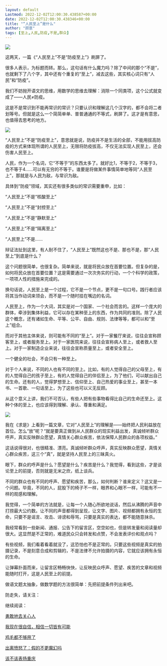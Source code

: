 ```yaml
---
layout: default
Lastmod: 2022-12-02T12:00:30.438587+00:00
date: 2022-12-02T12:00:30.438346+00:00
title: "“人民至上”是什么"
author: "顾意"
tags: [至上,人民,防疫,不是,群众]
---
```


![](https://images.weserv.nl/?url=https%3A//mmbiz.qpic.cn/mmbiz_jpg/XiblibEzy3oSicFiaic9TEQXRn7bVjRK4u7ytBiaShNTVCd22qTQY0PAGH2kolf9HBqwKQG9jiaXzQX9F8qsXW3dqGKmQ/640%3Fwx_fmt%3Djpeg)

这两天，一篇《“人民至上”不是“防疫至上”》刷屏了。

很多人表示，为标题而转。那么，这句话有什么魔力吗？除了中间的那个“不是”，也就剩下了八个字，其中还有个重复的“至上”，减去这些，其实核心词只有“人民”和“防疫”。

我们不妨抛开语文的思维，用数学的思维去理解：消除一个同类项，这个公式就变成了——人民≠防疫。

这是不是常识到不能再常识的常识？只要认识和理解这几个汉字的，都不会将二者划等号。但就是这么一个简简单单、普普通通的不等式，刷屏了。这才是有意思，也值得去思考的地方。

![](https://images.weserv.nl/?url=https%3A//mmbiz.qpic.cn/mmbiz_jpg/XiblibEzy3oSicFiaic9TEQXRn7bVjRK4u7ytwhMdKicsTL7BibtPFfZFyxmE9K0j2jSK7wV89xBPOqOn1gmibP8SWM2tQ/640%3Fwx_fmt%3Djpeg)

“人民至上”不是“防疫至上”，意思就是说，防疫并不是生活的全部，不能用拔高防疫的方式来体现所谓的人民至上，无限将防疫拔高，不仅无法实现人民至上，还会伤害人民至上。

人民，作为一个名词，它“不等于”的东西太多了。就好比1，不等于2，不等于3，也不等于4……可以有无穷的不等于。谁要是将做某件事情简单地等同“人民至上”，那就是与人民为敌，与常识为敌。

具体到“防疫”领域，其实还有很多类似的常识需要重申，比如：

“人民至上”不是“核酸至上”

“人民至上”不是“封控至上”

“人民至上”不是“静默至上”

“人民至上”不是“隔离至上”

“人民至上”不是……

辩证法扯到这里，有人耐不住了，“人民至上”既然这也不是、那也不是，那“人民至上”到底是什么？

这个问题很简单，也很复杂。简单来说，就是将民众放在首要位置。但复杂的是，如何将民众放在首要位置？这是需要通过一次次务实的行动，一个个科学的政策，一项项人性的措施来完成的。

换句话说，人民至上是一个过程，它不是一个节点，更不是一句口号。践行者应该将其当作动词来领会，而不是一个随时挂在嘴边的名词。

人民至上，作为一个大词，其实是对一个国家、一个社会而言的。这样一个庞大的群体，牵涉到集体利益，它可以存在某种至上的东西，作为共同的准则。除了人民这个概念，还有诸如生命、平等、公平、自由、规则、法律等等，都可以和“至上”组合。

而对于其他主体来说，则可能有不同的“至上”。对于一家餐厅来说，往往会宣称顾客至上，或者服务至上。对于一家医院来说，往往会宣称病人至上，或者救人至上。对于一家制造企业来说，往往会宣称质量至上，或者安全至上。

一个健全的社会，不会只有一种至上。

对于个人来说，不同的人也有不同的至上。比如，有的人觉得自己的父母至上，有的人觉得自己的孩子至上，有的人觉得自己的伴侣至上，为了他们，可以献出自己的生命。还有的人，觉得梦想至上、信仰至上、自己热爱的事业至上，甚至一本书、一首歌、一句话至上，为了这些也可以义无反顾。

从这个意义上讲，我们不可否认，有些人把有些事物看得比自己的生命还至上。这种个体的至上，也应该得到理解、承认、尊重和满足。

![](https://images.weserv.nl/?url=https%3A//mmbiz.qpic.cn/mmbiz_gif/XiblibEzy3oSicFiaic9TEQXRn7bVjRK4u7ytt6wC5p4dEPaZ5lvDkYicJESzqtyBbM3XlpDPQfMibSxbyJke5aJ6996w/640%3Fwx_fmt%3Dgif)

我在《求是》上看到一篇文章，它对“人民至上”的理解是——始终把人民利益放在首位。怎么“放”呢？“就是要真正做到从人民群众的现实利益出发，真诚倾听群众呼声，真实反映群众愿望，真情关心群众疾苦，依法保障人民群众的各项权益。”

这话说得很对，也很精准、漂亮。真诚倾听群众呼声，真实反映群众愿望，真情关心群众疾苦，这三个“真”，就是坚持人民至上的三昧真火。

眼下，群众的呼声是什么？愿望是什么？疾苦是什么？我觉得，看到这些，才是谈论至上的前提，否则就是无米之炊，纸上谈兵。

不同的群众也有不同的呼声、愿望和疾苦，那么，如何判断？谁来定义？这又是一个问题。毕竟，不同的人，屁股下的椅子不一样，眼界和心眼不一样，可能有不一样的观感和理解。

我觉得，一个简单的方法就是，让每一个人随心所欲地说话，然后从沸腾的声音中打捞最大公约数。让不同的声音都得到呈现，让文字、图片、视频都拥有永恒的生命，只要不是谣言、攻击、诽谤和辱骂，只要是真实的表达，都不能随意抹杀。

我经常看到一些新闻、通报、公告下的留言区，空空如也，但是转发量和阅读量却很大。这显然是不正常的，难道民众只会转发和点赞，不会发表评价和观点吗？

有些视频，我们看着看着就没了，这恐怕也不是正常的。只要这些视频是真实的拍摄记录，不是刻意合成和剪辑的，不是法律不允许拍摄的内容，它就应该拥有永恒的生命。

让弹幕扑面而来，让留言区畅畅快快，让反映民众呼声、愿望、疾苦的文章和视频能随时打开，这是人民至上的前提。

做语文题太抽象，做数学题的方法很简单：先把前提条件列出来吧。

  

防走失，请关注：

继续阅读：

[勇敢地去关心人](http://mp.weixin.qq.com/s?__biz=MzkyMDM5NzU2OA==&mid=2247491260&idx=1&sn=0ab1c4525337f01cb0996007ebb1912c&chksm=c1922cd3f6e5a5c558b5c6c9c55407a2e446add0108f23a4fc875b328bd56bbcbd2b669e1ca7&scene=21#wechat_redirect)  

[我现在很自信，相信一切皆有可能](http://mp.weixin.qq.com/s?__biz=MzkyMDM5NzU2OA==&mid=2247491217&idx=1&sn=0baef481c985bf205fc6b74a9c8336c9&chksm=c1922cfef6e5a5e8b6c14e8fd155649e7ccef84fef34ac9b89ae93194c0378afeb3f80bcaf26&scene=21#wechat_redirect)  

[鸡毛都不够用了](http://mp.weixin.qq.com/s?__biz=MzkyMDM5NzU2OA==&mid=2247491200&idx=1&sn=78b144782ceca364bba870439d34052d&chksm=c1922ceff6e5a5f91f07979820ae912e7d87f2253759c9e81d1dd25de2285a5de6a7caf4e4b2&scene=21#wechat_redirect)

[出离愤怒了：假的不更魔幻吗](http://mp.weixin.qq.com/s?__biz=MzkyMDM5NzU2OA==&mid=2247491179&idx=1&sn=84ff6f574914dcdb164f4b783b9201c7&chksm=c1922c04f6e5a5122869703d8103820ae7f47c683b610d71e967a76154130bbff11252cbfc41&scene=21#wechat_redirect)  

[该不该表扬重庆](http://mp.weixin.qq.com/s?__biz=MzkyMDM5NzU2OA==&mid=2247491168&idx=1&sn=99ee33b7d35f8196422fd446c33c8b09&chksm=c1922c0ff6e5a51921c6ff1deb7d84c71317294270ecfba4145ac73ddbd0c2cf444f273f8d6d&scene=21#wechat_redirect)

